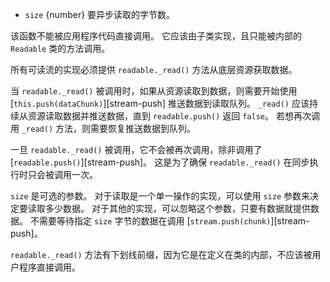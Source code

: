 <!-- YAML
added: v0.9.4
changes:
  - version: v10.0.0
    pr-url: https://github.com/nodejs/node/pull/17979
    description: call `_read()` only once per microtick
-->

* `size` {number} 要异步读取的字节数。

该函数不能被应用程序代码直接调用。
它应该由子类实现，且只能被内部的 `Readable` 类的方法调用。

所有可读流的实现必须提供 `readable._read()` 方法从底层资源获取数据。

当 `readable._read()` 被调用时，如果从资源读取到数据，则需要开始使用 [`this.push(dataChunk)`][stream-push] 推送数据到读取队列。
`_read()` 应该持续从资源读取数据并推送数据，直到 `readable.push()` 返回 `false`。
若想再次调用 `_read()` 方法，则需要恢复推送数据到队列。

一旦 `readable._read()` 被调用，它不会被再次调用，除非调用了 [`readable.push()`][stream-push]。
这是为了确保 `readable._read()` 在同步执行时只会被调用一次。

`size` 是可选的参数。
对于读取是一个单一操作的实现，可以使用 `size` 参数来决定要读取多少数据。
对于其他的实现，可以忽略这个参数，只要有数据就提供数据。
不需要等待指定 `size` 字节的数据在调用 [`stream.push(chunk)`][stream-push]。

`readable._read()` 方法有下划线前缀，因为它是在定义在类的内部，不应该被用户程序直接调用。
